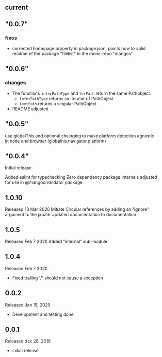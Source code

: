## current

## "0.0.7"

 ### fixes
 - corrected homepage property in package.json, points now to valid readme of the package "filelist" in the mono-repo "mangos".

## "0.0.6"
 ### changes
 - The functions `inferPathType` and `lexPath` return the same Pathobject.
   - `inferPathType` returns an iterator of PathObject
   - `lextPath` returns a singular PathObject 
 - README adjusted

## "0.0.5"

use globalThis and optional chainging to make platform detection agnostic in node and browser (globalhis.navigator.platform)

## "0.0.4"

Initial release

Added eslint for typechecking
Zero dependency package
internals adjusted for use in  @mangos/validator package


## 1.0.10

Released 13 Mar 2020
Mitiate Circular references by adding an "ignore" argument to the jxpath
Updated documentation to documentation

## 1.0.5

Released Feb 7 2020
Added "internal" sub-module

## 1.0.4

Released Feb 7 2020
- Fixed trailing '/' should not cause a exception

## 0.0.2

Released Jan 15, 2020
 - Development and testing done

## 0.0.1

Released dec 28, 2019
 - initial release